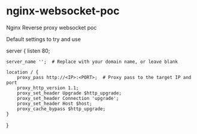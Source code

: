 # nginx-websocket-poc
Nginx Reverse proxy websocket poc


Default settings to try and use


server {
    listen 80;

    server_name '';  # Replace with your domain name, or leave blank

    location / {
        proxy_pass http://<IP>:<PORT>;  # Proxy pass to the target IP and port
        proxy_http_version 1.1;
        proxy_set_header Upgrade $http_upgrade;
        proxy_set_header Connection 'upgrade';
        proxy_set_header Host $host;
        proxy_cache_bypass $http_upgrade;
    }
}
